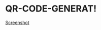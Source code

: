 # QR-CODE-GENERAT!
[Screenshot](https://user-images.githubusercontent.com/73915414/114282926-42436280-9a47-11eb-94d0-c1df0c26e1a1.png)
